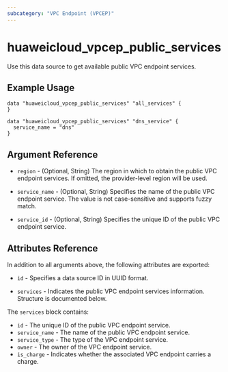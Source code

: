 ```yaml
---
subcategory: "VPC Endpoint (VPCEP)"
---
```


# huaweicloud_vpcep_public_services

Use this data source to get available public VPC endpoint services.

## Example Usage

```hcl
data "huaweicloud_vpcep_public_services" "all_services" {
}

data "huaweicloud_vpcep_public_services" "dns_service" {
  service_name = "dns"
}
```

## Argument Reference

* `region` - (Optional, String) The region in which to obtain the public VPC endpoint services.
    If omitted, the provider-level region will be used.

* `service_name` - (Optional, String) Specifies the name of the public VPC endpoint service.
    The value is not case-sensitive and supports fuzzy match.

* `service_id` - (Optional, String) Specifies the unique ID of the public VPC endpoint service.

## Attributes Reference

In addition to all arguments above, the following attributes are exported:

* `id` - Specifies a data source ID in UUID format.

* `services` - Indicates the public VPC endpoint services information. Structure is documented below.

The `services` block contains:

* `id` - The unique ID of the public VPC endpoint service.
* `service_name` - The name of the public VPC endpoint service.
* `service_type` - The type of the VPC endpoint service.
* `owner` - The owner of the VPC endpoint service.
* `is_charge` - Indicates whether the associated VPC endpoint carries a charge.
